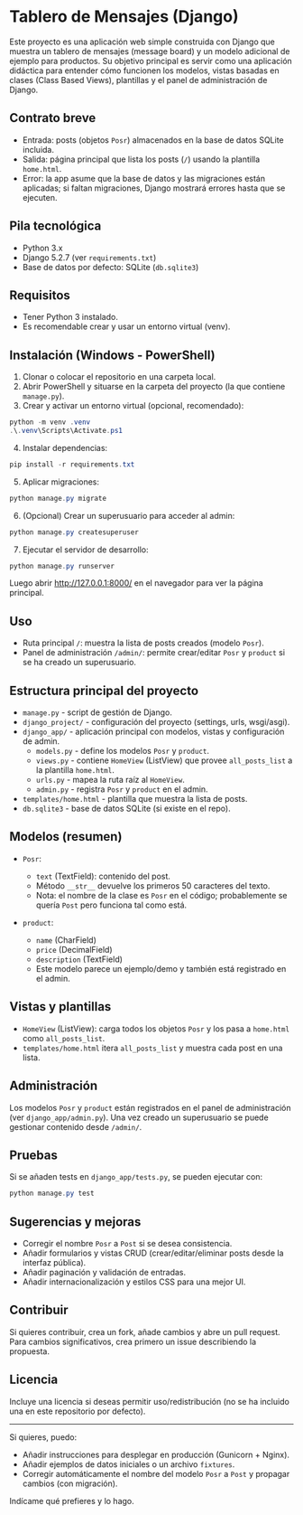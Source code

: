 # Tablero de Mensajes (Django)

Este proyecto es una aplicación web simple construida con Django que muestra un tablero de mensajes (message board) y un modelo adicional de ejemplo para productos. Su objetivo principal es servir como una aplicación didáctica para entender cómo funcionen los modelos, vistas basadas en clases (Class Based Views), plantillas y el panel de administración de Django.

## Contrato breve
- Entrada: posts (objetos `Posr`) almacenados en la base de datos SQLite incluida.
- Salida: página principal que lista los posts (`/`) usando la plantilla `home.html`.
- Error: la app asume que la base de datos y las migraciones están aplicadas; si faltan migraciones, Django mostrará errores hasta que se ejecuten.

## Pila tecnológica
- Python 3.x
- Django 5.2.7 (ver `requirements.txt`)
- Base de datos por defecto: SQLite (`db.sqlite3`)

## Requisitos
- Tener Python 3 instalado.
- Es recomendable crear y usar un entorno virtual (venv).

## Instalación (Windows - PowerShell)
1. Clonar o colocar el repositorio en una carpeta local.
2. Abrir PowerShell y situarse en la carpeta del proyecto (la que contiene `manage.py`).
3. Crear y activar un entorno virtual (opcional, recomendado):

```powershell
python -m venv .venv
.\.venv\Scripts\Activate.ps1
```

4. Instalar dependencias:

```powershell
pip install -r requirements.txt
```

5. Aplicar migraciones:

```powershell
python manage.py migrate
```

6. (Opcional) Crear un superusuario para acceder al admin:

```powershell
python manage.py createsuperuser
```

7. Ejecutar el servidor de desarrollo:

```powershell
python manage.py runserver
```

Luego abrir http://127.0.0.1:8000/ en el navegador para ver la página principal.

## Uso
- Ruta principal `/`: muestra la lista de posts creados (modelo `Posr`).
- Panel de administración `/admin/`: permite crear/editar `Posr` y `product` si se ha creado un superusuario.

## Estructura principal del proyecto
- `manage.py` - script de gestión de Django.
- `django_project/` - configuración del proyecto (settings, urls, wsgi/asgi).
- `django_app/` - aplicación principal con modelos, vistas y configuración de admin.
	- `models.py` - define los modelos `Posr` y `product`.
	- `views.py` - contiene `HomeView` (ListView) que provee `all_posts_list` a la plantilla `home.html`.
	- `urls.py` - mapea la ruta raíz al `HomeView`.
	- `admin.py` - registra `Posr` y `product` en el admin.
- `templates/home.html` - plantilla que muestra la lista de posts.
- `db.sqlite3` - base de datos SQLite (si existe en el repo).

## Modelos (resumen)
- `Posr`:
	- `text` (TextField): contenido del post.
	- Método `__str__` devuelve los primeros 50 caracteres del texto.
	- Nota: el nombre de la clase es `Posr` en el código; probablemente se quería `Post` pero funciona tal como está.

- `product`:
	- `name` (CharField)
	- `price` (DecimalField)
	- `description` (TextField)
	- Este modelo parece un ejemplo/demo y también está registrado en el admin.

## Vistas y plantillas
- `HomeView` (ListView): carga todos los objetos `Posr` y los pasa a `home.html` como `all_posts_list`.
- `templates/home.html` itera `all_posts_list` y muestra cada post en una lista.

## Administración
Los modelos `Posr` y `product` están registrados en el panel de administración (ver `django_app/admin.py`). Una vez creado un superusuario se puede gestionar contenido desde `/admin/`.

## Pruebas
Si se añaden tests en `django_app/tests.py`, se pueden ejecutar con:

```powershell
python manage.py test
```

## Sugerencias y mejoras
- Corregir el nombre `Posr` a `Post` si se desea consistencia.
- Añadir formularios y vistas CRUD (crear/editar/eliminar posts desde la interfaz pública).
- Añadir paginación y validación de entradas.
- Añadir internacionalización y estilos CSS para una mejor UI.

## Contribuir
Si quieres contribuir, crea un fork, añade cambios y abre un pull request. Para cambios significativos, crea primero un issue describiendo la propuesta.

## Licencia
Incluye una licencia si deseas permitir uso/redistribución (no se ha incluido una en este repositorio por defecto).

---

Si quieres, puedo:
- Añadir instrucciones para desplegar en producción (Gunicorn + Nginx).
- Añadir ejemplos de datos iniciales o un archivo `fixtures`.
- Corregir automáticamente el nombre del modelo `Posr` a `Post` y propagar cambios (con migración).

Indícame qué prefieres y lo hago.

